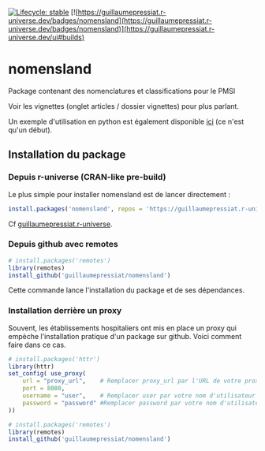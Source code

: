 <!-- badges: start -->
[![Lifecycle: stable](https://img.shields.io/badge/lifecycle-stable-brightgreen.svg)](https://lifecycle.r-lib.org/articles/stages.html#stable)
[![https://guillaumepressiat.r-universe.dev/badges/nomensland](https://guillaumepressiat.r-universe.dev/badges/nomensland)](https://guillaumepressiat.r-universe.dev/ui#builds)
<!-- badges: end -->


# nomensland

Package contenant des nomenclatures et classifications pour le PMSI

Voir les vignettes (onglet articles / dossier vignettes) pour plus parlant.


Un exemple d'utilisation en python est également disponible [ici](https://github.com/GuillaumePressiat/nomensland/tree/master/python) (ce n'est qu'un début).


## Installation du package



### Depuis r-universe (CRAN-like pre-build)

Le plus simple pour installer nomensland est de lancer directement :

```r
install.packages('nomensland', repos = 'https://guillaumepressiat.r-universe.dev')
```

Cf [guillaumepressiat.r-universe](https://guillaumepressiat.r-universe.dev/ui#builds).


### Depuis github avec remotes

```r
# install.packages('remotes')
library(remotes)
install_github('guillaumepressiat/nomensland')
```

Cette commande lance l'installation du package et de ses dépendances.

### Installation derrière un proxy

Souvent, les établissements hospitaliers ont mis en place un proxy qui empèche l'installation pratique d'un package sur github.
Voici comment faire dans ce cas.

```r
# install.packages('httr')
library(httr)
set_config( use_proxy(
    url = "proxy_url",    # Remplacer proxy_url par l'URL de votre proxy
    port = 8080,
    username = "user",    # Remplacer user par votre nom d'utilisateur du proxy
    password = "password" #Remplacer password par votre nom d'utilisateur du proxy
))

# install.packages('remotes')
library(remotes)
install_github('guillaumepressiat/nomensland')
```
